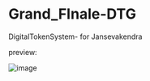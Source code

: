 # Grand_FInale-DTG

DigitalTokenSystem- for Jansevakendra

preview:

![image](https://user-images.githubusercontent.com/100896986/218653149-a9faf3d1-5df7-4502-8409-816fb17a73c6.png)


